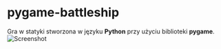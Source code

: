 # pygame-battleship

Gra w statyki stworzona w języku <b>Python</b> przy użyciu biblioteki <b>pygame</b>.<br/>
![Screenshot](Battleship.png)
